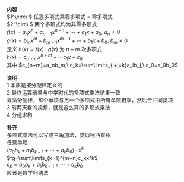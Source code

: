 **内容**  
$1^\circ\ $ 任意多项式乘零多项式 $=$ 零多项式  
$2^\circ\ $ 两个多项式均为非零多项式  
$f(x)=a_nx^n+a_{n-1}x^{n-1}+\cdots+a_1x+a_0,\ a_n\neq0$  
$g(x)=b_mx^m+b_{m-1}x^{m-1}+\cdots+b_1x+b_0,\ b_m\neq0$  
定义 $h(x)=f(x)\cdot g(x)$ 为 $n+m$ 次多项式  
$h(x)=c_{n+m}x^{n+m}+\cdots c_1x+c_0$  
其中 $c_{n+m}=a_nb_m,\ c_k=\sum\limits_{i+j=k}a_ib_j,\ c_0=a_0b_0$  
  
**说明**  
1 本质是按分配律定义的  
2 最终运算结果与中学时代的多项式乘法结果一致  
乘法分配律，每个单项与另一个多项式中所有单项相乘，然后合并同类项  
3 前两天看的视频，就是这么算的多项式乘法  
4 分组求和  
  
**补充**  
多项式乘法可以写成三角加法，类似柯西乘积  
任意单项  
$(a_0b_k+a_1b_{k-1}+\cdots+a_kb_0)\cdot x^k$  
$fg=\sum\limits_{k=1}^{m+n}c_kx^k$  
$c_k=a_0b_k+a_1b_{k-1}+\cdots+a_kb_0$  
应该是数学归纳法  
